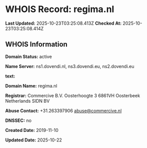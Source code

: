 # WHOIS Record: regima.nl

**Last Updated:** 2025-10-23T03:25:08.413Z
**Checked At:** 2025-10-23T03:25:08.414Z

## WHOIS Information

**Domain Status:** active

**Name Server:** ns1.dovendi.nl, ns3.dovendi.eu, ns2.dovendi.eu

**text:** 

**Domain Name:** regima.nl

**Registrar:** Commercive B.V. Oosterhoogte 3 6861VH Oosterbeek Netherlands SIDN BV

**Abuse Contact:** +31.263397906 abuse@commercive.nl

**DNSSEC:** no

**Created Date:** 2019-11-10

**Updated Date:** 2025-10-22

